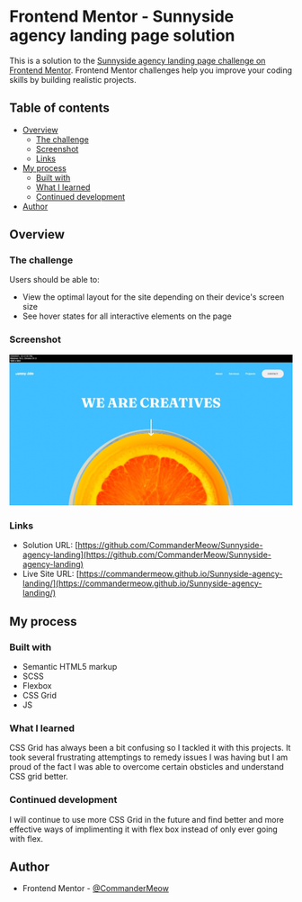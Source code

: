 # Frontend Mentor - Sunnyside agency landing page solution

This is a solution to the [Sunnyside agency landing page challenge on Frontend Mentor](https://www.frontendmentor.io/challenges/sunnyside-agency-landing-page-7yVs3B6ef). Frontend Mentor challenges help you improve your coding skills by building realistic projects.

## Table of contents

- [Overview](#overview)
  - [The challenge](#the-challenge)
  - [Screenshot](#screenshot)
  - [Links](#links)
- [My process](#my-process)
  - [Built with](#built-with)
  - [What I learned](#what-i-learned)
  - [Continued development](#continued-development)
- [Author](#author)



## Overview

### The challenge

Users should be able to:

- View the optimal layout for the site depending on their device's screen size
- See hover states for all interactive elements on the page

### Screenshot

![](./screenshot.jpg)



### Links

- Solution URL: [https://github.com/CommanderMeow/Sunnyside-agency-landing](https://github.com/CommanderMeow/Sunnyside-agency-landing)
- Live Site URL: [https://commandermeow.github.io/Sunnyside-agency-landing/](https://commandermeow.github.io/Sunnyside-agency-landing/)

## My process

### Built with

- Semantic HTML5 markup
- SCSS
- Flexbox
- CSS Grid
- JS



### What I learned

CSS Grid has always been a bit confusing so I tackled it with this projects. It took several frustrating attemptings to remedy issues I was having but I am proud of the fact I was able to overcome certain obsticles and understand CSS grid better.


### Continued development

I will continue to use more CSS Grid in the future and find better and more effective ways of implimenting it with flex box instead of only ever going with flex.


## Author


- Frontend Mentor - [@CommanderMeow](https://www.frontendmentor.io/profile/CommanderMeow)

